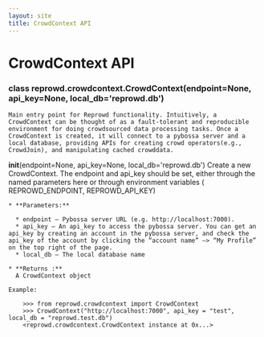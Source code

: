 ```yaml
---
layout: site
title: CrowdContext API
---
```

# CrowdContext API

### class reprowd.crowdcontext.CrowdContext(endpoint=None, api_key=None, local_db='reprowd.db')

    Main entry point for Reprowd functionality. Intuitively, a CrowdContext can be thought of as a fault-tolerant and reproducible environment for doing crowdsourced data processing tasks. Once a CrowdContext is created, it will connect to a pybossa server and a local database, providing APIs for creating crowd operators(e.g., CrowdJoin), and manipulating cached crowddata.

  **__init__**(endpoint=None, api_key=None, local_db='reprowd.db')
    Create a new CrowdContext. The endpoint and api_key should be set, either through the named parameters here or through environment variables ( REPROWD_ENDPOINT, REPROWD_API_KEY)

    * **Parameters:**

      * endpoint – Pybossa server URL (e.g. http://localhost:7000).
      * api_key – An api_key to access the pybossa server. You can get an api_key by creating an account in the pybossa server, and check the api_key of the account by clicking the “account name” –> “My Profile” on the top right of the page.
      * local_db – The local database name

    * **Returns :**
      A CrowdContext object

    Example:

        >>> from reprowd.crowdcontext import CrowdContext
        >>> CrowdContext("http://localhost:7000", api_key = "test", local_db = "reprowd.test.db")  
        <reprowd.crowdcontext.CrowdContext instance at 0x...>
